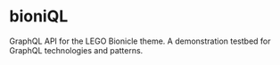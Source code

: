 # bioniQL
GraphQL API for the LEGO Bionicle theme. A demonstration testbed for GraphQL technologies and patterns.
